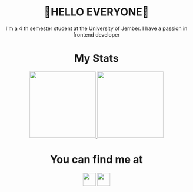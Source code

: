 
<h1 align="center">👋HELLO EVERYONE👋</h1>
<p align="center">I'm a 4 th semester student at the University of Jember. I have a passion in frontend developer</p>

<h1 align="center">My Stats</h1>
<a href="https://github.com/rfasich24">
<p align="center">
<img height="180em" src="https://github-readme-stats.vercel.app/api?username=rfasich24&theme=algolia&hide_border=false&include_all_commits=true&count_private=true"></img>
<img height="180em" src="https://github-readme-stats.vercel.app/api/top-langs/?username=rfasich24&theme=algolia&hide_border=false&include_all_commits=true&count_private=true&layout=compact"></img>
<!--<br>![](https://github-readme-stats.vercel.app/api?username=rfasich24&theme=algolia&hide_border=false&include_all_commits=true&count_private=true)<br/>
![](https://github-readme-streak-stats.herokuapp.com/?user=rfasich24&theme=algolia&hide_border=false)<br/>
![](https://github-readme-stats.vercel.app/api/top-langs/?username=rfasich24&theme=algolia&hide_border=false&include_all_commits=true&count_private=true&layout=compact)-->
</p></a>

<!--### ✍️Random Dev Quote
![](https://quotes-github-readme.vercel.app/api?type=vetical&theme=tokyonight)-->

<h1 align="center">You can find me at</h1>
<p align="center">
<img height="35em" href="https://linkedin.com/in/https://www.linkedin.com/in/r-fasich-aulia-pratama-iman-84054a242?lipi=urn%3Ali%3Apage%3Ad_flagship3_profile_view_base_contact_details%3B8QVwSTpKQASjg3FQMalRZw%3D%3D" src="https://img.shields.io/badge/LinkedIn-%230077B5.svg?logo=linkedin&logoColor=white"></img>
<img height="35em" href="https://instagram.com/r.fasich24" src="https://img.shields.io/badge/Instagram-%23E4405F.svg?logo=Instagram&logoColor=white"></img>
</p>

<!--# 💻Tech Stack
![JavaScript](https://img.shields.io/badge/javascript-%23323330.svg?style=flat&logo=javascript&logoColor=%23F7DF1E) ![HTML5](https://img.shields.io/badge/html5-%23E34F26.svg?style=flat&logo=html5&logoColor=white) ![Python](https://img.shields.io/badge/python-3670A0?style=flat&logo=python&logoColor=ffdd54) ![PHP](https://img.shields.io/badge/php-%23777BB4.svg?style=flat&logo=php&logoColor=white) ![CSS3](https://img.shields.io/badge/css3-%231572B6.svg?style=flat&logo=css3&logoColor=white) ![Adobe After Effects](https://img.shields.io/badge/Adobe%20After%20Effects-9999FF.svg?style=flat&logo=Adobe%20After%20Effects&logoColor=white) ![Adobe Photoshop](https://img.shields.io/badge/adobephotoshop-%2331A8FF.svg?style=flat&logo=adobephotoshop&logoColor=white) ![Adobe Lightroom](https://img.shields.io/badge/Adobe%20Lightroom-31A8FF.svg?style=flat&logo=Adobe%20Lightroom&logoColor=white) ![Adobe Premiere Pro](https://img.shields.io/badge/Adobe%20Premiere%20Pro-9999FF.svg?style=flat&logo=Adobe%20Premiere%20Pro&logoColor=white) ![Adobe Illustrator](https://img.shields.io/badge/adobeillustrator-%23FF9A00.svg?style=flat&logo=adobeillustrator&logoColor=white) ![Adobe InDesign](https://img.shields.io/badge/Adobe%20InDesign-49021F?style=flat&logo=adobeindesign&logoColor=white) ![Canva](https://img.shields.io/badge/Canva-%2300C4CC.svg?style=flat&logo=Canva&logoColor=white) 	![Figma](https://img.shields.io/badge/figma-%23F24E1E.svg?style=flat&logo=figma&logoColor=white)-->

